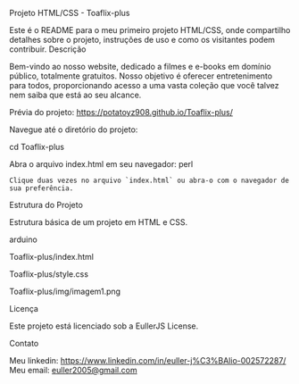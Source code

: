Projeto HTML/CSS - Toaflix-plus


Este é o README para o meu primeiro projeto HTML/CSS, onde compartilho detalhes sobre o projeto, instruções de uso e como os visitantes podem contribuir.
Descrição

Bem-vindo ao nosso website, dedicado a filmes e e-books em domínio público, totalmente gratuitos. Nosso objetivo é oferecer entretenimento para todos, proporcionando acesso a uma vasta coleção que você talvez nem saiba que está ao seu alcance.

Prévia do projeto: https://potatoyz908.github.io/Toaflix-plus/


Navegue até o diretório do projeto:

cd Toaflix-plus

Abra o arquivo index.html em seu navegador:
perl

    Clique duas vezes no arquivo `index.html` ou abra-o com o navegador de sua preferência.
Estrutura do Projeto

Estrutura básica de um projeto em HTML e CSS.

arduino

Toaflix-plus/index.html

Toaflix-plus/style.css

Toaflix-plus/img/imagem1.png


Licença

Este projeto está licenciado sob a EullerJS License.


Contato

Meu linkedin: https://www.linkedin.com/in/euller-j%C3%BAlio-002572287/
Meu email: euller2005@gmail.com
